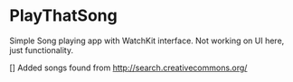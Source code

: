 # PlayThatSong
Simple Song playing app with WatchKit interface. Not working on UI here, just functionality.

 [] Added songs found from http://search.creativecommons.org/